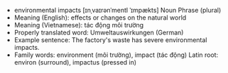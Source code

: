 - environmental impacts [ɪnˌvaɪrənˈmentl ˈɪmpækts] Noun Phrase (plural)
- Meaning (English): effects or changes on the natural world
- Meaning (Vietnamese): tác động môi trường
- Properly translated word: Umweltauswirkungen (German)
- Example sentence: The factory's waste has severe environmental impacts.
- Family words: environment (môi trường), impact (tác động)   Latin root: environ (surround), impactus (pressed in)